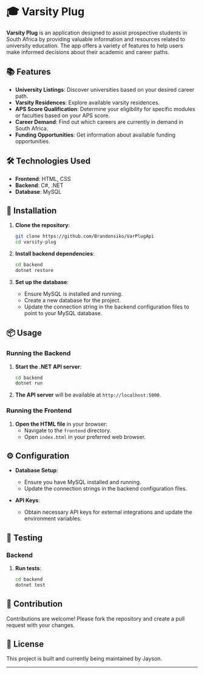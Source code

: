 
# 🎓 Varsity Plug

**Varsity Plug** is an application designed to assist prospective students in South Africa by providing valuable information and resources related to university education. The app offers a variety of features to help users make informed decisions about their academic and career paths.

## 📚 Features

- **University Listings**: Discover universities based on your desired career path.
- **Varsity Residences**: Explore available varsity residences.
- **APS Score Qualification**: Determine your eligibility for specific modules or faculties based on your APS score.
- **Career Demand**: Find out which careers are currently in demand in South Africa.
- **Funding Opportunities**: Get information about available funding opportunities.

## 🛠️ Technologies Used

- **Frontend**: HTML, CSS
- **Backend**: C#, .NET
- **Database**: MySQL

## 🚀 Installation

1. **Clone the repository**:
   ```bash
   git clone https://github.com/Brandonsiko/VarPlugApi
   cd varsity-plug
   ```

2. **Install backend dependencies**:
   ```bash
   cd backend
   dotnet restore
   ```

3. **Set up the database**:
   - Ensure MySQL is installed and running.
   - Create a new database for the project.
   - Update the connection string in the backend configuration files to point to your MySQL database.

## 📦 Usage

### Running the Backend

1. **Start the .NET API server**:
   ```bash
   cd backend
   dotnet run
   ```

2. **The API server** will be available at `http://localhost:5000`.

### Running the Frontend

1. **Open the HTML file** in your browser:
   - Navigate to the `frontend` directory.
   - Open `index.html` in your preferred web browser.

## ⚙️ Configuration

- **Database Setup**:
  - Ensure you have MySQL installed and running.
  - Update the connection strings in the backend configuration files.

- **API Keys**:
  - Obtain necessary API keys for external integrations and update the environment variables.

## 🧪 Testing

### Backend

1. **Run tests**:
   ```bash
   cd backend
   dotnet test
   ```

## 🤝 Contribution

Contributions are welcome! Please fork the repository and create a pull request with your changes.

## 📄 License

This project is built and currently being maintained by Jayson.

---

